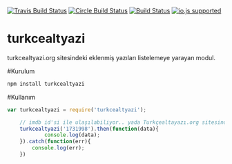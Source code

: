 [![Travis Build Status](http://img.shields.io/travis/ayhankuru/turkcealtyazi.svg?style=flat-square)](https://travis-ci.org/ayhankuru/turkcealtyazi) [![Circle Build Status](https://img.shields.io/circleci/project/ayhankuru/turkcealtyazi.svg?style=flat-square)](https://circleci.com/gh/ayhankuru/turkcealtyazi) [![Build Status](https://img.shields.io/david/ayhankuru/turkcealtyazi.svg?style=flat-square)](https://david-dm.org/ayhankuru/turkcealtyazi) [![io.js supported](https://img.shields.io/badge/io.js-supported-green.svg?style=flat-square)](https://iojs.org)





# turkcealtyazi

turkcealtyazi.org sitesindeki eklenmiş yazıları listelemeye yarayan modul.
 
#Kurulum
```Bash
npm install turkcealtyazi

```
#Kullanım

```js
var turkcealtyazi = require('turkcealtyazi');
```

```js
    // imdb id'si ile ulaşılabiliyor.. yada Turkçealtayazı.org sitesindeki id ile
    turkcealtyazi('1731998').then(function(data){
			console.log(data);
	}).catch(function(err){
		console.log(err);
	}) 
```



